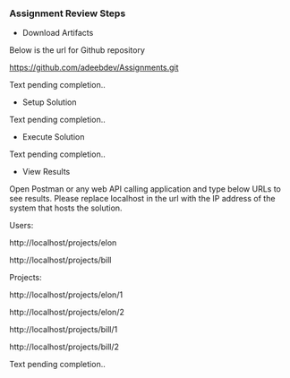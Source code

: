 ### Assignment Review Steps

* Download Artifacts

Below is the url for Github repository

https://github.com/adeebdev/Assignments.git

Text pending completion..

* Setup Solution

Text pending completion..

* Execute Solution

Text pending completion..

* View Results

Open Postman or any web API calling application and type below URLs to see results. Please replace localhost in the url with the IP address of the system that hosts the solution.

Users: 

http://localhost/projects/elon

http://localhost/projects/bill

Projects:

http://localhost/projects/elon/1

http://localhost/projects/elon/2

http://localhost/projects/bill/1

http://localhost/projects/bill/2


Text pending completion..
